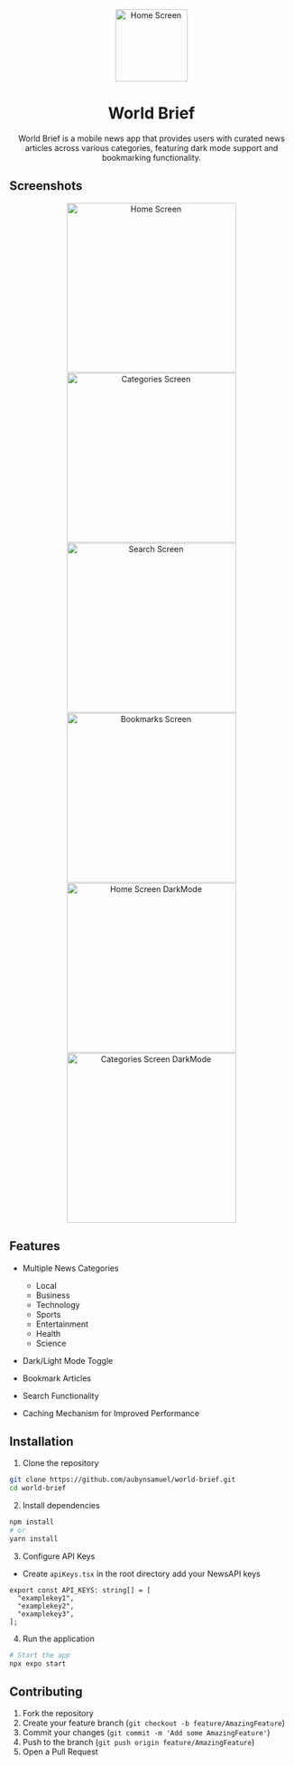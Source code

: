 <div align="center">

 <img src="assets/images/icon.png" width="128" alt="Home Screen">

# World Brief

World Brief is a mobile news app that provides users with curated news articles across various categories, featuring dark mode support and bookmarking functionality.

</div>

## Screenshots

<div align="center" style="display: flex; flex-wrap: wrap; justify-content: center; gap: 1px;">
    <img src="screenShots/home-portrait.webp" width="300" alt="Home Screen">
    <img src="screenShots/categories-portrait.webp" width="300" alt="Categories Screen">
    <img src="screenShots/search_screen-portrait.webp" width="300" alt="Search Screen">
    <img src="screenShots/bookmarks-portrait.webp" width="300" alt="Bookmarks Screen">
    <img src="screenShots/home_dark-portrait.webp" width="300" alt="Home Screen DarkMode">
    <img src="screenShots/categories_dark_2-portrait.webp" width="300" alt="Categories Screen DarkMode">
</div>

## Features

- Multiple News Categories

  - Local
  - Business
  - Technology
  - Sports
  - Entertainment
  - Health
  - Science

- Dark/Light Mode Toggle
- Bookmark Articles
- Search Functionality
- Caching Mechanism for Improved Performance

## Installation

1. Clone the repository

```bash
git clone https://github.com/aubynsamuel/world-brief.git
cd world-brief
```

2. Install dependencies

```bash
npm install
# or
yarn install
```

3. Configure API Keys

- Create `apiKeys.tsx` in the root directory add your NewsAPI keys

```
export const API_KEYS: string[] = [
  "examplekey1",
  "examplekey2",
  "examplekey3",
];

```

4. Run the application

```bash
# Start the app
npx expo start
```

## Contributing

1. Fork the repository
2. Create your feature branch (`git checkout -b feature/AmazingFeature`)
3. Commit your changes (`git commit -m 'Add some AmazingFeature'`)
4. Push to the branch (`git push origin feature/AmazingFeature`)
5. Open a Pull Request
